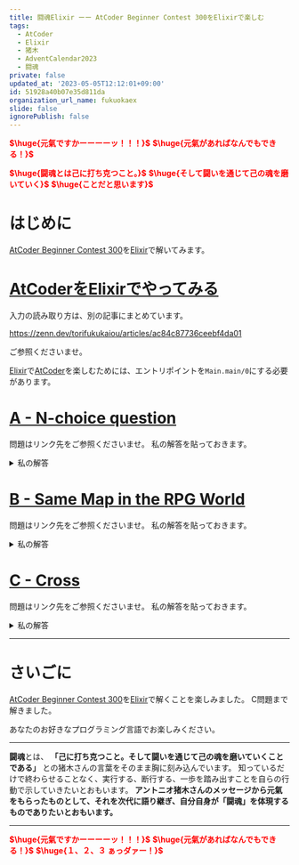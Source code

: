 ```yaml
---
title: 闘魂Elixir ーー AtCoder Beginner Contest 300をElixirで楽しむ
tags:
  - AtCoder
  - Elixir
  - 猪木
  - AdventCalendar2023
  - 闘魂
private: false
updated_at: '2023-05-05T12:12:01+09:00'
id: 51928a40b07e35d811da
organization_url_name: fukuokaex
slide: false
ignorePublish: false
---
```

<b><font color="red">$\huge{元氣ですかーーーーッ！！！}$</font></b>
<b><font color="red">$\huge{元氣があればなんでもできる！}$</font></b>

<b><font color="red">$\huge{闘魂とは己に打ち克つこと。}$</font></b>
<b><font color="red">$\huge{そして闘いを通じて己の魂を磨いていく}$</font></b>
<b><font color="red">$\huge{ことだと思います}$</font></b>


# はじめに

[AtCoder Beginner Contest 300](https://atcoder.jp/contests/abc300)を[Elixir](https://elixir-lang.org/)で解いてみます。

# [AtCoderをElixirでやってみる](https://zenn.dev/torifukukaiou/articles/ac84c87736ceebf4da01)

入力の読み取り方は、別の記事にまとめています。

https://zenn.dev/torifukukaiou/articles/ac84c87736ceebf4da01

ご参照くださいませ。

[Elixir](https://elixir-lang.org/)で[AtCoder](https://atcoder.jp/)を楽しむためには、エントリポイントを`Main.main/0`にする必要があります。

# [A - N-choice question](https://atcoder.jp/contests/abc300/tasks/abc300_a)

問題はリンク先をご参照くださいませ。
私の解答を貼っておきます。

<details><summary>私の解答</summary>

```elixir
defmodule Main do
  def main do
    [_n, a, b] = IO.read(:line) |> String.trim() |> String.split(" ") |> Enum.map(&String.to_integer/1)
    list = IO.read(:line) |> String.trim() |> String.split(" ") |> Enum.map(&String.to_integer/1)
    
    index = Enum.find_index(list, fn x -> x == a + b end)
    IO.puts(index + 1)
  end
end
```
</details>


# [B - Same Map in the RPG World](https://atcoder.jp/contests/abc300/tasks/abc300_b)

問題はリンク先をご参照くださいませ。
私の解答を貼っておきます。

<details><summary>私の解答</summary>

```elixir
defmodule Main do
  def main do
    [h, w] =
      IO.read(:line) |> String.trim() |> String.split(" ") |> Enum.map(&String.to_integer/1)
 
    a = list_of_row(h) |> Enum.map(&String.to_charlist/1) |> to_map(h, w)
    b = list_of_row(h) |> Enum.map(&String.to_charlist/1) |> to_map(h, w)
    
    for s <- 0..(h - 1), t <- 0..(w - 1) do
      for i <- 0..(h - 1), j <- 0..(w - 1) do
        Map.get(a, {rem(i - s + h, h), rem(j - t + w, w)}) == Map.get(b, {i, j})
      end
      |> Enum.all?
    end
    |> Enum.any?
    |> if(do: "Yes", else: "No")
    |> IO.puts()
  end
 
  defp list_of_row(h) do
    for _ <- 1..h do
      IO.read(:line)
      |> String.trim()
    end
  end
 
  defp to_map(list_of_row, h, w) do
    for i <- 0..(h - 1), j <- 0..(w - 1), row = Enum.at(list_of_row, i), c = Enum.at(row, j),  reduce: %{} do
      acc -> Map.update(acc, {i, j}, c, & &1)
    end
  end
end
```
</details>

# [C - Cross](https://atcoder.jp/contests/abc300/tasks/abc300_c)

問題はリンク先をご参照くださいませ。
私の解答を貼っておきます。

<details><summary>私の解答</summary>

```elixir
defmodule Main do
  def main do
    [h, w] =
      IO.read(:line) |> String.trim() |> String.split(" ") |> Enum.map(&String.to_integer/1)
 
    c = list_of_row(h) |> Enum.map(&String.to_charlist/1) |> to_map(h, w)
 
    map = do_solve(c, h, w)
    n = min(h, w)
    for(s <- 1..n, do: Map.get(map, s, 0))
    |> Enum.join(" ")
    |> IO.puts()
  end
 
  defp do_solve(c, h, w) do
    for(i <- 0..(h - 3), j <- 0..(w - 3), do: {i, j})
    |> Enum.reduce(%{}, fn {i, j}, acc ->
      init = if Map.get(c, {i, j}) == ?#, do: 1, else: 0
      left_upper_grid = Map.get(c, {i - 1, j - 1}, ?.)
 
      if init == 0 or left_upper_grid == ?# do
        acc
      else
        cnt =
          ((i + 1)..(h - 1))
          |> Enum.with_index()
          |> Enum.reduce_while(1, fn {row, column}, acc ->
            grid = Map.get(c, {row, j + column + 1})
            if grid == ?# do
              {:cont, acc + 1}
            else
              {:halt, acc}
            end
          end)
          |> Kernel.div(2)
        Map.update(acc, cnt, 1, & &1 + 1)
      end
    end)
  end
 
  defp list_of_row(h) do
    for _ <- 1..h do
      IO.read(:line)
      |> String.trim()
    end
  end
 
  defp to_map(list_of_row, h, w) do
    for i <- 0..(h - 1), j <- 0..(w - 1), row = Enum.at(list_of_row, i), c = Enum.at(row, j),  reduce: %{} do
      acc -> Map.update(acc, {i, j}, c, & &1)
    end
  end
end
```
</details>


---

# さいごに

[AtCoder Beginner Contest 300](https://atcoder.jp/contests/abc300)を[Elixir](https://elixir-lang.org/)で解くことを楽しみました。
C問題まで解きました。

あなたのお好きなプログラミング言語でお楽しみください。

---


**闘魂**とは、  **「己に打ち克つこと。そして闘いを通じて己の魂を磨いていくことである」** との猪木さんの言葉をそのまま胸に刻み込んでいます。
知っているだけで終わらせることなく、実行する、断行する、一歩を踏み出すことを自らの行動で示していきたいとおもいます。
**アントニオ猪木さんのメッセージから元氣をもらったものとして、それを次代に語り継ぎ、自分自身が「闘魂」を体現するものでありたいとおもいます。**

---

<b><font color="red">$\huge{元氣ですかーーーーッ！！！}$</font></b>
<b><font color="red">$\huge{元氣があればなんでもできる！}$</font></b>
<b><font color="red">$\huge{１、２、３ ぁっダァー！}$</font></b>
